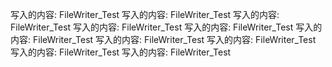 写入的内容: FileWriter_Test
写入的内容: FileWriter_Test
写入的内容: FileWriter_Test
写入的内容: FileWriter_Test
写入的内容: FileWriter_Test
写入的内容: FileWriter_Test
写入的内容: FileWriter_Test
写入的内容: FileWriter_Test
写入的内容: FileWriter_Test
写入的内容: FileWriter_Test
